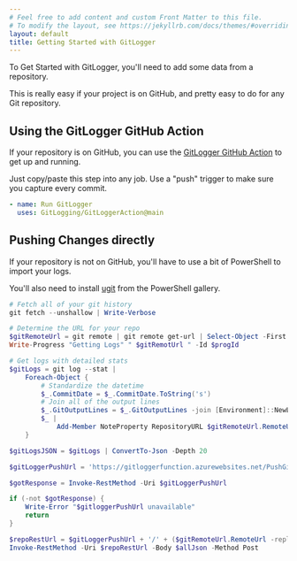 ```yaml
---
# Feel free to add content and custom Front Matter to this file.
# To modify the layout, see https://jekyllrb.com/docs/themes/#overriding-theme-defaults
layout: default
title: Getting Started with GitLogger
---
```


To Get Started with GitLogger, you'll need to add some data from a repository.

This is really easy if your project is on GitHub, and pretty easy to do for any Git repository.

## Using the GitLogger GitHub Action

If your repository is on GitHub, you can use the [GitLogger GitHub Action](https://github.com/GitLogging/GitLoggerAction) to get up and running.

Just copy/paste this step into any job.  Use a "push" trigger to make sure you capture every commit.

```yaml
- name: Run GitLogger
  uses: GitLogging/GitLoggerAction@main
```

## Pushing Changes directly

If your repository is not on GitHub, you'll have to use a bit of PowerShell to import your logs.

You'll also need to install [ugit](https://github.com/StartAutomating/ugit) from the PowerShell gallery.

~~~PowerShell
# Fetch all of your git history
git fetch --unshallow | Write-Verbose

# Determine the URL for your repo
$gitRemoteUrl = git remote | git remote get-url | Select-Object -First 1
Write-Progress "Getting Logs" " $gitRemotUrl " -Id $progId

# Get logs with detailed stats
$gitLogs = git log --stat |
    Foreach-Object {
        # Standardize the datetime
        $_.CommitDate = $_.CommitDate.ToString('s')
        # Join all of the output lines
        $_.GitOutputLines = $_.GitOutputLines -join [Environment]::NewLine
        $_ |
            Add-Member NoteProperty RepositoryURL $gitRemoteUrl.RemoteUrl -Force -PassThru
    }

$gitLogsJSON = $gitLogs | ConvertTo-Json -Depth 20

$gitLoggerPushUrl = 'https://gitloggerfunction.azurewebsites.net/PushGitLogger/'

$gotResponse = Invoke-RestMethod -Uri $gitLoggerPushUrl

if (-not $gotResponse) {
    Write-Error "$gitloggerPushUrl unavailable"
    return
}

$repoRestUrl = $gitLoggerPushUrl + '/' + ($gitRemoteUrl.RemoteUrl -replace '^(?>https?|git|ssh)://' -replace '\.git$') + '.git'
Invoke-RestMethod -Uri $repoRestUrl -Body $allJson -Method Post
~~~